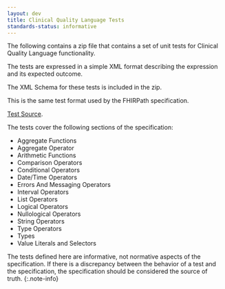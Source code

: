 ```yaml
---
layout: dev
title: Clinical Quality Language Tests
standards-status: informative
---
```


The following contains a zip file that contains a set of unit tests for Clinical Quality Language functionality.

The tests are expressed in a simple XML format describing the expression and its expected outcome.

The XML Schema for these tests is included in the zip.

This is the same test format used by the FHIRPath specification.

<a href="tests.zip">Test Source</a>.

The tests cover the following sections of the specification:

* Aggregate Functions
* Aggregate Operator
* Arithmetic Functions
* Comparison Operators
* Conditional Operators
* Date/Time Operators
* Errors And Messaging Operators
* Interval Operators
* List Operators
* Logical Operators
* Nullological Operators
* String Operators
* Type Operators
* Types
* Value Literals and Selectors

The tests defined here are informative, not normative aspects of the specification. If there is a discrepancy between the behavior of a test and the specification, the specification should be considered the source of truth.
{:.note-info}

